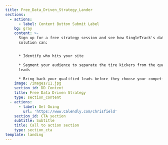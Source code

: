 ```yaml
---
title: Free_Data_Driven_Strategy_Lander
sections:
  - actions:
      - label: Content Button Submit Label
    bg: gray
    content: >-
      Sign up for a free strategy session and see how SingleTrack's data
      solution can:


      * Identify who hits your site

      * Segment your audience to separate the tire kickers from the qualified
      leads

      * Bring back your qualified leads before they choose your competitors
    image: /images/11.jpg
    section_id: DD Content
    title: Free Data Driven Strategy
    type: section_content
  - actions:
      - label: Get Going
        url: 'https://www.Calendly.com/chrisfield'
    section_id: CTA section
    subtitle: Subtitle
    title: Call to action section
    type: section_cta
template: landing
---
```


